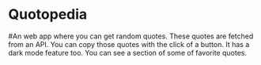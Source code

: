 # Quotopedia
#An web app where you can get random quotes.
These quotes are fetched from an API.
You can copy those quotes with the click of a button.
It has a dark mode feature too.
You can see a section of some of favorite quotes.
